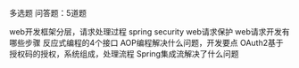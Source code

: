 多选题
问答题：5道题

web开发框架分层，请求处理过程
spring security web请求保护
web请求开发有哪些步骤
反应式编程的4个接口
AOP编程解决什么问题，开发要点
OAuth2基于授权码的授权，系统组成，处理流程
Spring集成流解决了什么问题